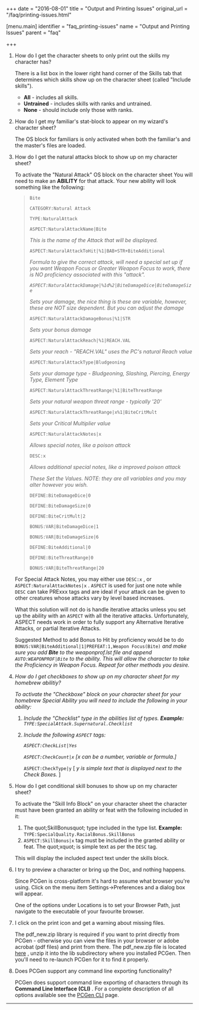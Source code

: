 +++
date = "2016-08-01"
title = "Output and Printing Issues"
original_url = "/faq/printing-issues.html"

[menu.main]
    identifier = "faq_printing-issues"
    name = "Output and Printing Issues"
    parent = "faq"
    
+++
1.  <span class="underline"> How do I get the character sheets to only
    print out the skills my character has? </span>

    There is a list box in the lower right hand corner of the Skills tab
    that determines which skills show up on the character sheet (called
    "Include skills").

    -   **All** - includes all skills.
    -   **Untrained** - includes skills with ranks and untrained.
    -   **None** - should include only those with ranks.

2.  <span class="underline"> How do I get my familiar's stat-block to
    appear on my wizard's character sheet? </span>

    The OS block for familiars is only activated when both the
    familiar's and the master's files are loaded.

3.  <span class="underline"> How do I get the natural attacks block to
    show up on my character sheet? </span>

    To activate the "Natural Attack" OS block on the character sheet You
    will need to make an **ABILITY** for that attack. Your new ability
    will look something like the following:

    > `Bite`
    >
    > `CATEGORY:Natural Attack`
    >
    > `TYPE:NaturalAttack`
    >
    > `ASPECT:NaturalAttackName|Bite`
    >
    > *This is the name of the Attack that will be displayed.*
    >
    > `ASPECT:NaturalAttackToHit|%1|BAB+STR+BiteAdditional`
    >
    > *Formula to give the correct attack, will need a special set up if
    > you want Weapon Focus or Greater Weapon Focus to work, there is NO
    > proficiency associated with this "attack".*
    >
    > *`ASPECT:NaturalAttackDamage|%1d%2|BiteDamageDice|BiteDamageSize`*
    >
    > *Sets your damage, the nice thing is these are variable, however,
    > these are NOT size dependent. But you can adjust the damage*
    >
    > `ASPECT:NaturalAttackDamageBonus|%1|STR`
    >
    > *Sets your bonus damage*
    >
    > `ASPECT:NaturalAttackReach|%1|REACH.VAL`
    >
    > *Sets your reach - "REACH.VAL" uses the PC's natural Reach value*
    >
    > `ASPECT:NaturalAttackType|Bludgeoning`
    >
    > *Sets your damage type - Bludgeoning, Slashing, Piercing, Energy
    > Type, Element Type*
    >
    > `ASPECT:NaturalAttackThreatRange|%1|BiteThreatRange`
    >
    > *Sets your natural weapon threat range - typically '20'*
    >
    > `ASPECT:NaturalAttackThreatRange|x%1|BiteCritMult`
    >
    > *Sets your Critical Multiplier value*
    >
    > `ASPECT:NaturalAttackNotes|x`
    >
    > *Allows special notes, like a poison attack*
    >
    > `DESC:x`
    >
    > *Allows additional special notes, like a improved poison attack*
    >
    > *These Set the Values. NOTE: they are all variables and you may
    > alter however you wish.*
    >
    > `DEFINE:BiteDamageDice|0`
    >
    > `DEFINE:BiteDamageSize|0`
    >
    > `DEFINE:BiteCritMult|2`
    >
    > `BONUS:VAR|BiteDamageDice|1`
    >
    > `BONUS:VAR|BiteDamageSize|6`
    >
    > `DEFINE:BiteAdditional|0`
    >
    > `DEFINE:BiteThreatRange|0`
    >
    > `BONUS:VAR|BiteThreatRange|20`

    For Special Attack Notes, you may either use `DESC:x` , or
    `ASPECT:NaturalAttackNotes|x` . `ASPECT` is used for just one note
    while `DESC` can take PRExxx tags and are ideal if your attack can
    be given to other creatures whose attacks vary by level
    based increases.

    What this solution will not do is handle iterative attacks unless
    you set up the ability with an `ASPECT` with all the
    iterative attacks. Unfortunately, ASPECT needs work in order to
    fully support any Alternative Iterative Attacks, or partial
    Iterative Attacks.

    Suggested Method to add Bonus to Hit by proficiency would be to do
    `BONUS:VAR|BiteAdditional|1|PREFEAT:1,Weapon Focus(Bite)` *and make
    sure you add **Bite** to the weaponprof.lst file and append
    `AUTO:WEAPONPROF|Bite` to the ability. This will allow the character
    to take the Proficiency in Weapon Focus. Repeat for other methods
    you desire.*

4.  *<span class="underline"> How do I get checkboxes to show up on my
    character sheet for my homebrew abilitiy? </span>*

    *To activate the "Checkboxe" block on your character sheet for your
    homebrew Special Ability you will need to include the following in
    your ability:*

    1.  *Include the "Checklist" type in the abilities list of types.
        **Example:** `TYPE:SpecialAttack.Supernatural.Checklist`*
    2.  *Include the following `ASPECT` tags:*

        *`ASPECT:CheckList|Yes`*

        *`ASPECT:CheckCount|x` \[x can be a number, variable or
        formula.\]*

        `ASPECT:CheckType|y` \[ *y is simple text that is displayed next
        to the Check Boxes.* \]

5.  <span class="underline"> How do I get conditional skill bonuses to
    show up on my character sheet? </span>

    To activate the "Skill Info Block" on your character sheet the
    character must have been granted an ability or feat with the
    following included in it:

    1.  The quot;SkillBonusquot; type included in the type list.
        **Example:** `TYPE:SpecialQuality.RacialBonus.SkillBonus`
    2.  `ASPECT:SkillBonus|x` tag must be included in the granted
        ability or feat. The quot;xquot; is simple text as per the
        `DESC` tag.

    This will display the included aspect text under the skills block.

6.  <span class="underline"> I try to preview a character or bring up
    the Doc, and nothing happens. </span>

    Since PCGen is cross-platform it's hard to assume what browser
    you're using. Click on the menu item Settings-&gt;Preferences and a
    dialog box will appear.

    One of the options under Locations is to set your Browser Path, just
    navigate to the executable of your favourite browser.

7.  <span class="underline"> I click on the print icon and get a warning
    about missing files. </span>

    The pdf\_new.zip library is required if you want to print directly
    from PCGen - otherwise you can view the files in your browser or
    adobe acrobat (pdf files) and print from there. The pdf\_new.zip
    file is located
    [here](http://prdownloads.sourceforge.net/pcgen/pdf_new.zip) , unzip
    it into the lib subdirectory where you installed PCGen. Then you'll
    need to re-launch PCGen for it to find it properly.

8.  <span class="underline"> Does PCGen support any command line
    exporting functionality? </span>

    PCGen does support command line exporting of characters through its
    **Command Line Interface (CLI)** . For a complete description of all
    options available see the [PCGen
    CLI](/walkthrough/initial-startup.html#cli) page.

------------------------------------------------------------------------




